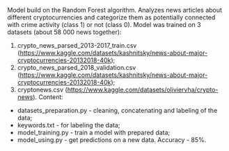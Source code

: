 Model build on the Random Forest algorithm. Analyzes news articles about different cryptocurrencies and categorize them as potentially connected with crime activity (class 1) or not (class 0).
Model was trained on 3 datasets (about 58 000 news together):
1) crypto_news_parsed_2013-2017_train.csv (https://www.kaggle.com/datasets/kashnitsky/news-about-major-cryptocurrencies-20132018-40k);
2) crypto_news_parsed_2018_validation.csv (https://www.kaggle.com/datasets/kashnitsky/news-about-major-cryptocurrencies-20132018-40k);
3) cryptonews.csv (https://www.kaggle.com/datasets/oliviervha/crypto-news).
Content:
- datasets_preparation.py - cleaning, concatenating and labeling of the data;
- keywords.txt - for labeling the data;
- model_training.py - train a model with prepared data;
- model_using.py - get predictions on a new data.
Accuracy - 85%.
